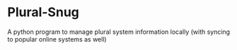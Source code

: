 # Plural-Snug

A python program to manage plural system information locally (with syncing to popular online systems as well)
